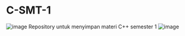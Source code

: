 # C-SMT-1

![image](https://github.com/user-attachments/assets/bb0962b1-548a-472e-a5a5-9e766b1e1c52)
Repository untuk menyimpan materi C++ semester 1
![image](https://github.com/user-attachments/assets/767eca2b-3480-44ca-b1b6-49774becaa06)
